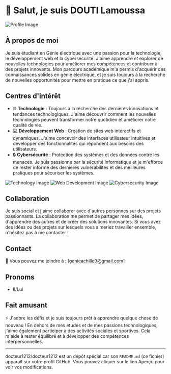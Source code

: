 # 👋 Salut, je suis DOUTI Lamoussa

![Profile Image](https://via.placeholder.com/150)

## À propos de moi
Je suis étudiant en Génie électrique avec une passion pour la technologie, le développement web et la cybersécurité. J'aime apprendre et explorer de nouvelles technologies pour améliorer mes compétences et contribuer à des projets innovants. Mon parcours académique m'a permis d'acquérir des connaissances solides en génie électrique, et je suis toujours à la recherche de nouvelles opportunités pour mettre en pratique ce que j'ai appris.

## Centres d'intérêt
- 🌐 **Technologie** : Toujours à la recherche des dernières innovations et tendances technologiques. J'aime découvrir comment les nouvelles technologies peuvent transformer notre quotidien et améliorer notre qualité de vie.
- 💻 **Développement Web** : Création de sites web interactifs et dynamiques. J'aime concevoir des interfaces utilisateur intuitives et développer des fonctionnalités qui répondent aux besoins des utilisateurs.
- 🔒 **Cybersécurité** : Protection des systèmes et des données contre les menaces. Je suis passionné par la sécurité informatique et je m'efforce de rester informé des dernières vulnérabilités et des meilleures pratiques pour sécuriser les systèmes.

![Technology Image](https://via.placeholder.com/300x200?text=Technology)
![Web Development Image](https://via.placeholder.com/300x200?text=Web+Development)
![Cybersecurity Image](https://via.placeholder.com/300x200?text=Cybersecurity)

## Collaboration
Je suis social et j'aime collaborer avec d'autres personnes sur des projets passionnants. La collaboration me permet de partager mes idées, d'apprendre des autres et de créer des solutions innovantes. Si vous avez des idées ou des projets sur lesquels vous aimeriez travailler ensemble, n'hésitez pas à me contacter !

## Contact
📧 Vous pouvez me joindre à : [genieachille9@gmail.com]

## Pronoms
- Il/Lui

## Fait amusant
⚡ J'adore les défis et je suis toujours prêt à apprendre quelque chose de nouveau ! En dehors de mes études et de mes passions technologiques, j'aime également participer à des activités sociales et sportives. Cela m'aide à rester équilibré et à développer des compétences interpersonnelles.

---

docteur1212/docteur1212 est un dépôt spécial car son `README.md` (ce fichier) apparaît sur votre profil GitHub. Vous pouvez cliquer sur le lien Aperçu pour voir vos modifications.

<!---
docteur1212/docteur1212 is a ✨ special ✨ repository because its `README.md` (this file) appears on your GitHub profile.
You can click the Preview link to take a look at your changes.
--->
